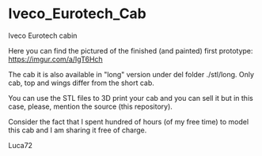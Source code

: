 # Iveco_Eurotech_Cab
Iveco Eurotech cabin

Here you can find the pictured of the finished (and painted) first prototype:
https://imgur.com/a/IgT6Hch

The cab it is also available in "long" version under del folder ./stl/long. Only cab, top and wings differ from the short cab.

You can use the STL files to 3D print your cab and you can sell it but in this case, please, mention the source (this repository). 

Consider the fact that I spent hundred of hours (of my free time) to model this cab and I am sharing it free of charge.

Luca72
